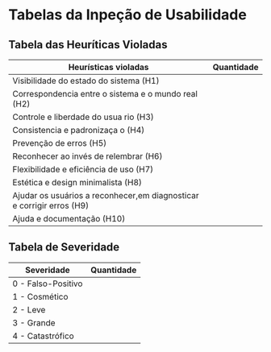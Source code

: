 # Tabelas da Inpeção de Usabilidade
## Tabela das Heuríticas Violadas
| Heurísticas violadas | Quantidade |
|-------------|-------------|
| Visibilidade do estado do sistema (H1) | |
| Correspondencia entre o sistema e o mundo real (H2) | |
| Controle e liberdade do usua rio (H3) | |
| Consistencia e padronizaça o (H4) | |
| Prevenção de erros (H5)  | |
| Reconhecer ao invés de relembrar (H6) | |
| Flexibilidade e eficiência de uso (H7) | |
| Estética e design minimalista (H8) | |
| Ajudar os usuários a reconhecer,em diagnosticar e corrigir erros (H9) | |
| Ajuda e documentação (H10) | |

## Tabela de Severidade
| Severidade | Quantidade |
|------------|------------|
| 0 - Falso-Positivo | | 
| 1 - Cosmético  | |
| 2 - Leve | |
| 3 - Grande | |
| 4 - Catastrófico | |


